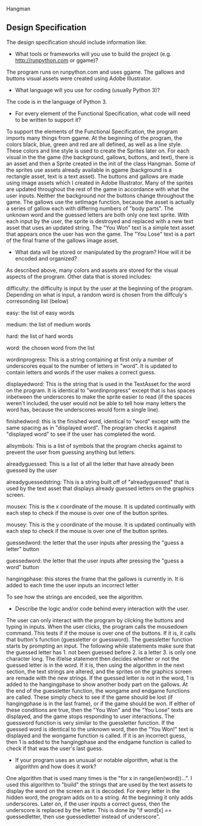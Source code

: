 Hangman

## Design Specification

The design specification should include information like:

* What tools or frameworks will you use to build the project (e.g. http://runpython.com or ggame)?

The program runs on runpython.com and uses ggame. The gallows and buttons visual assets were created using Adobe Illustrator.

* What language will you use for coding (usually Python 3)?

The code is in the language of Python 3.

* For every element of the Functional Specification, what code will need to be written to support it?

To support the elements of the Functional Specification, the program imports many things from ggame. At the beginning of the program, the colors black, blue, green and red are all defined, as well as a line style. These colors and line style is used to create the Sprites later on. For each visual in the the game (the background, gallows, buttons, and text), there is an asset and then a Sprite created in the init of the class Hangman. Some of the sprites use assets already available in ggame (background is a rectangle asset, text is a text asset). The buttons and gallows are made using image assets which I created in Adobe Illustrator. Many of the sprites are updated throughout the rest of the game in accordance with what the user inputs. Neither the background nor the buttons change throughout the game. The gallows use the setImage function, because the asset is actually a series of gallow each with differing numbers of "body parts". The unknown word and the guessed letters are both only one text sprite. With each input by the user, the sprite is destroyed and replaced with a new text asset that uses an updated string. The "You Won" text is a simple text asset that appears once the user has won the game. The "You Lose" text is a part of the final frame of the gallows image asset.

* What data will be stored or manipulated by the program? How will it be encoded and organized?

As described above, many colors and assets are stored for the visual aspects of the program. Other data that is stored includes:

difficulty: the difficulty is input by the user at the beginning of the program. Depending on what is input, a random word is chosen from the diffculy's corresonding list (below)

easy: the list of easy words

medium: the list of medium words

hard: the list of hard words

word: the chosen word from the list

wordinprogress: This is a string containing at first only a number of underscores equal to the number of letters in "word". It is updated to contain letters and words if the user makes a correct guess.

displayedword: This is the string that is used in the TextAsset for the word on the program. It is identical to "wordinprogress" except that is has spaces inbetween the underscores to make the sprite easier to read (if the spaces weren't included, the user would not be able to tell how many letters the word has, because the underscores would form a single line).

finishedword: this is the finished word, identical to "word" except with the same spacing as in "displayed word". The program checks it against "displayed word" to see if the user has completed the word.

allsymbols: This is a list of symbols that the program checks against to prevent the user from guessing anything but letters.

alreadyguessed: This is a list of all the letter that have already been guessed by the user

alreadyguessedstring: This is a string built off of "alreadyguessed" that is used by the text asset that displays already guessed letters on the graphics screen.

mousex: This is the x coordinate of the mouse. It is updated continually with each step to check if the mouse is over one of the button sprites.

mousey: This is the y coordinate of the mouse. It is updated continually with each step to check if the mouse is over one of the button sprites.

guessedword: the letter that the user inputs after pressing the "guess a letter" button

guessedword:  the letter that the user inputs after pressing the "guess a word" button

hangingphase: this stores the frame that the gallows is currently in. It is added to each time the user inputs an incorrect letter

To see how the strings are encoded, see the algorithm.

* Describe the logic and/or code behind every interaction with the user.

The user can only interact with the program by clicking the buttons and typing in inputs. When the user clicks, the program calls the mousedown command. This tests if if the mouse is over one of the buttons. If it is, it calls that button's function (guessletter or guessword). The guessletter function starts by prompting an input. The following while statements make sure that the guessed letter has 1. not been guessed before 2. is a letter 3. is only one character long. The if/else statement then decides whether or not the guessed letter is in the word. If it is, then using the algorithm in the next section, the text strings are altered, and the sprites on the graphics screen are remade with the new strings. If the guessed letter is not in the word, 1 is added to the hangingphase to show another body part on the gallows. At the end of the guessletter function, the wongame and endgame functions are called. These simply check to see if the game should be lost (if hangingphase is in the last frame), or if the game should be won. If either of these conditions are true, then the "You Won" and the "You Lose" texts are displayed, and the game stops responding to user interactions. The guessword function is very similar to the guessletter function. If the guessed word is identical to the unknown word, then the "You Won!" text is displayed and the wongame function is called. If it is an incorrect guess, then 1 is added to the hangingphase and the endgame function is called to check if that was the user's last guess.

* If your program uses an unusual or notable *algorithm*, what is the algorithm and how does it work?

One algorithm that is used many times is the "for x in range(len(word))...". I used this algorithm to "build" the strings that are used by the text assets to display the word on the screen as it is decoded. For every letter in the hidden word, the program adds on to a string. At the beginning it only adds underscores. Later on, if the user inputs a correct guess, then the underscore is replaced by the letter. This is done by "if word[x] == guessedletter, then use guessedletter instead of underscore".

